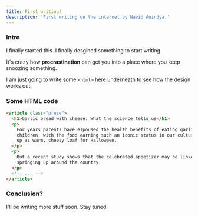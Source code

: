 ```yaml
---
title: First writing!
description: 'First writing on the internet by Navid Anindya.'
---
```


### Intro

I finally started this. I finally desgined something to start writing.

It's crazy how **procrastination** can get you into a place where you keep snoozing something.

I am just going to write some `<html>` here underneath to see how the design works out.

### Some HTML code

```html
<article class="prose">
  <h1>Garlic bread with cheese: What the science tells us</h1>
  <p>
    For years parents have espoused the health benefits of eating garlic bread with cheese to their
    children, with the food earning such an iconic status in our culture that kids will often dress
    up as warm, cheesy loaf for Halloween.
  </p>
  <p>
    But a recent study shows that the celebrated appetizer may be linked to a series of rabies cases
    springing up around the country.
  </p>
  <!-- ... -->
</article>
```


### Conclusion?

I'll be writing more stuff soon. Stay tuned.